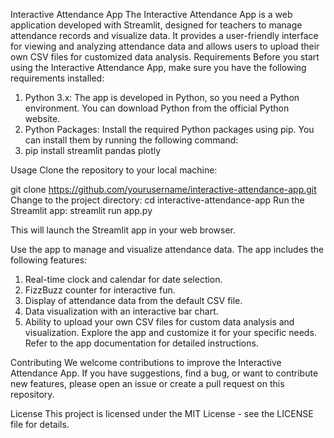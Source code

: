 Interactive Attendance App
The Interactive Attendance App is a web application developed with Streamlit, designed for teachers to manage attendance records and visualize data. It provides a user-friendly interface for viewing and analyzing attendance data and allows users to upload their own CSV files for customized data analysis.
Requirements
Before you start using the Interactive Attendance App, make sure you have the following requirements installed:

1. Python 3.x: The app is developed in Python, so you need a Python environment. You can download Python from the official Python website.
2. Python Packages: Install the required Python packages using pip. You can install them by running the following command:
3. pip install streamlit pandas plotly

Usage
Clone the repository to your local machine:


git clone https://github.com/yourusername/interactive-attendance-app.git
Change to the project directory:
cd interactive-attendance-app
Run the Streamlit app:
streamlit run app.py

This will launch the Streamlit app in your web browser.

Use the app to manage and visualize attendance data. The app includes the following features:
1. Real-time clock and calendar for date selection.
2. FizzBuzz counter for interactive fun.
3. Display of attendance data from the default CSV file.
4. Data visualization with an interactive bar chart.
5. Ability to upload your own CSV files for custom data analysis and visualization.
Explore the app and customize it for your specific needs. Refer to the app documentation for detailed instructions.

Contributing
We welcome contributions to improve the Interactive Attendance App. If you have suggestions, find a bug, or want to contribute new features, please open an issue or create a pull request on this repository.

License
This project is licensed under the MIT License - see the LICENSE file for details.
